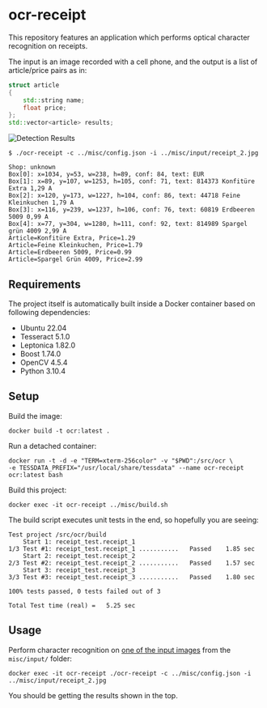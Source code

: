 # ocr-receipt

This repository features an application which performs optical character recognition on receipts.

The input is an image recorded with a cell phone, and the output is a list of article/price pairs as in:

```cpp
struct article
{
    std::string name;
    float price;
};
std::vector<article> results;
```

![Detection Results](https://media.githubusercontent.com/media/cfanatic/ocr-receipt/master/misc/output/receipt_2_overlay.jpg)

```text
$ ./ocr-receipt -c ../misc/config.json -i ../misc/input/receipt_2.jpg

Shop: unknown
Box[0]: x=1034, y=53, w=238, h=89, conf: 84, text: EUR
Box[1]: x=89, y=107, w=1253, h=105, conf: 71, text: 814373 Konfitüre Extra 1,29 A
Box[2]: x=120, y=173, w=1227, h=104, conf: 86, text: 44718 Feine Kleinkuchen 1,79 A
Box[3]: x=116, y=239, w=1237, h=106, conf: 76, text: 60819 Erdbeeren 5009 0,99 A
Box[4]: x=77, y=304, w=1280, h=111, conf: 92, text: 814989 Spargel grün 4009 2,99 A
Article=Konfitüre Extra, Price=1.29
Article=Feine Kleinkuchen, Price=1.79
Article=Erdbeeren 5009, Price=0.99
Article=Spargel Grün 4009, Price=2.99
```

## Requirements

The project itself is automatically built inside a Docker container based on following dependencies:

- Ubuntu 22.04
- Tesseract 5.1.0
- Leptonica 1.82.0
- Boost 1.74.0
- OpenCV 4.5.4
- Python 3.10.4

## Setup

Build the image:

```text
docker build -t ocr:latest .
```

Run a detached container:

```text
docker run -t -d -e "TERM=xterm-256color" -v "$PWD":/src/ocr \
-e TESSDATA_PREFIX="/usr/local/share/tessdata" --name ocr-receipt ocr:latest bash
```

Build this project:

```text
docker exec -it ocr-receipt ../misc/build.sh
```

The build script executes unit tests in the end, so hopefully you are seeing:

```text
Test project /src/ocr/build
    Start 1: receipt_test.receipt_1
1/3 Test #1: receipt_test.receipt_1 ...........   Passed    1.85 sec
    Start 2: receipt_test.receipt_2
2/3 Test #2: receipt_test.receipt_2 ...........   Passed    1.57 sec
    Start 3: receipt_test.receipt_3
3/3 Test #3: receipt_test.receipt_3 ...........   Passed    1.80 sec

100% tests passed, 0 tests failed out of 3

Total Test time (real) =   5.25 sec
```

## Usage

Perform character recognition on [one of the input images](https://github.com/cfanatic/ocr-receipt/blob/master/misc/input/receipt_2.jpg) from the `misc/input/` folder:

```text
docker exec -it ocr-receipt ./ocr-receipt -c ../misc/config.json -i ../misc/input/receipt_2.jpg
```

You should be getting the results shown in the top.
